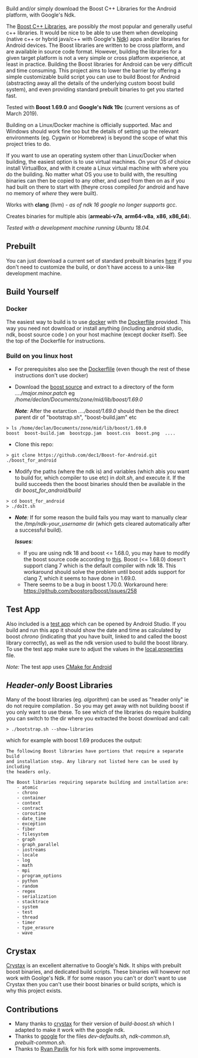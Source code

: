 
Build and/or simply download the Boost C++ Libraries for the Android platform, with Google's Ndk.

The [Boost C++ Libraries](http://www.boost.org/), are possibly *the* most popular and generally useful c++ libraries. It would be nice to be able to use them when developing (native c++ or hybrid java/c++ with Google's [Ndk](https://developer.android.com/ndk/)) apps and/or libraries for Android devices.
The Boost libraries are written to be cross platform, and are available in source code format. However, building the libraries for a given target platform is not a very simple or cross platform experience, at least in practice. Building the Boost libraries for Android can be very difficult and time consuming. This project aims to lower the barrier by offering a simple customizable build script you can use to build Boost for Android (abstracting away all the details of the underlying custom boost build system), and even providing standard prebuilt binaries to get you started fast.

Tested with **Boost 1.69.0** and **Google's Ndk 19c**  (current versions as of March 2019).

Building on a Linux/Docker machine is officially supported. Mac and Windows should work fine too but the details of setting up the relevant environments (eg. Cygwin or Homebrew) is beyond the scope of what this project tries to do.

If you want to use an operating system other than Linux/Docker when building, the easiest option is to use virtual machines. On your OS of choice install VirtualBox, and with it create a Linux virtual machine with where you do the building. No matter what OS you use to build with, the resulting binaries can then be copied to any other, and used from then on as if you had built on there to start with (theyre cross compiled *for* android and have no memory of *where* they were built).

Works with **clang** (llvm) 
*- as of ndk 16 google no longer supports gcc*.

Creates binaries for multiple abis (**armeabi-v7a**, **arm64-v8a**, **x86**, **x86_64**).


*Tested with a development machine running Ubuntu 18.04.*

## Prebuilt
You can just download a current set of standard prebuilt binaries [here](https://github.com/dec1/Boost-for-Android/releases) if you don't need to customize the build, or don't have access to a unix-like development machine. 
<!--- [here](http://silverglint.com/boost-for-android/) --->

## Build Yourself

### Docker
The easiest way to build is to use [docker](https://www.docker.com) with the [Dockerflile](./docker/Dockerfile) provided. This way you need not download or install anything (including android studio, ndk, boost source code ) on your host machine (except docker itself). See the top of the Dockerfile for instructions.

### Build on you linux host
* For prerequisites  also see the [Dockerflile](./docker/Dockerfile) (even though the rest of these instructions don't use docker)
* Download the [boost source](https://www.boost.org) and extract to a directory of the form *..../major.minor.patch* 
  eg */home/declan/Documents/zone/mid/lib/boost/1.69.0*
  
  *__Note__:* After the extarction *..../boost/1.69.0* should then be the direct parent dir of "bootstrap.sh", "boost-build.jam" etc


```
> ls /home/declan/Documents/zone/mid/lib/boost/1.69.0
boost  boost-build.jam  boostcpp.jam  boost.css  boost.png  ....
``` 

* Clone this repo:

```
> git clone https://github.com/dec1/Boost-for-Android.git ./boost_for_android
``` 


* Modify the paths (where the ndk is) and variables (which abis you want to build for, which compiler to use etc) in *doIt.sh*, and execute it. If the build succeeds then the boost binaries should then be available in the dir *boost_for_android/build*

```
> cd boost_for_android
> ./doIt.sh
```



* *__Note__:* If for some reason the build fails you may want to manually clear the */tmp/ndk-your_username* dir (which gets cleared automatically after a successful build).

  *__Issues__:* 
  - If you are using ndk 18 and boost <= 1.68.0, you may have to modify the boost source code according to [this](https://github.com/boostorg/asio/pull/91). Boost (<= 1.68.0) doesn't support clang 7 which is the default compiler with ndk 18. This workaround should solve the problem until boost adds support for clang 7, which it seems to have done in 1.69.0.
  - There seems to be a bug in boost 1.70.0. Workaround here: https://github.com/boostorg/boost/issues/258



## Test App 
Also included is a [test app](./example_app/) which can be opened by Android Studio. If you build and run this app it should show the date and time as calculated by boost *chrono*  (indicating that you have built, linked to and called the boost library correctly), as well as the ndk version used to build the boost library.
To use the test app make sure to adjust the values in the [local.properties](./example_app/local.properties) file.

*Note:* The test app uses [CMake for Android](https://developer.android.com/ndk/guides/cmake)


## *Header-only* Boost Libraries
Many of the boost libraries (eg. *algorithm*) can be used as "header only" ie do not require compilation . So you may get away with not building boost if you only
want to use these. To see which of the libraries do require building you can switch to the dir where you extracted the boost download and call:

```
> ./bootstrap.sh --show-libraries 
```

which for example with boost 1.69 produces the output:

```
The following Boost libraries have portions that require a separate build
and installation step. Any library not listed here can be used by including
the headers only.

The Boost libraries requiring separate building and installation are:
    - atomic
    - chrono
    - container
    - context
    - contract
    - coroutine
    - date_time
    - exception
    - fiber
    - filesystem
    - graph
    - graph_parallel
    - iostreams
    - locale
    - log
    - math
    - mpi
    - program_options
    - python
    - random
    - regex
    - serialization
    - stacktrace
    - system
    - test
    - thread
    - timer
    - type_erasure
    - wave
```
## Crystax
[Crystax](https://www.crystax.net/) is an excellent alternative to Google's Ndk. It ships with prebuilt boost binaries, and dedicated build scripts.
These binaries will however not work with Goolge's Ndk. If for some reason you can't or don't want to use Crystax then you can't use their boost binaries or build scripts, which is why this project exists.

## Contributions
- Many thanks to [crystax](https://github.com/crystax/android-platform-ndk/tree/master/build/tools) for their version of *build-boost.sh* which I adapted to make it work with the google ndk.
- Thanks to [google](https://android.googlesource.com/platform/ndk/+/master/build/tools) for the  files *dev-defaults.sh, ndk-common.sh, prebuilt-common.sh*.
- Thanks to [Ryan Pavlik](https://github.com/sensics/Boost-for-Android) for his fork with some improvements.
